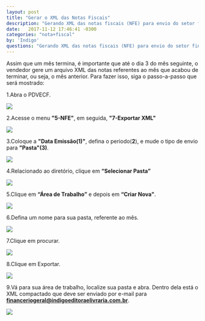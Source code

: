```yaml
---
layout: post
title: "Gerar o XML das Notas Fiscais"
description: "Gerando XML das notas fiscais (NFE) para envio do setor financeiro"
date:   2017-11-12 17:46:41 -0300
categories: "nota+fiscal"
by: 'Indigo'
questions: "Gerando XML das notas fiscais (NFE) para envio do setor financeiro"
---
```


Assim que um mês termina, é importante que até o dia 3 do mês seguinte, o vendedor gere um arquivo XML das notas referentes ao mês que acabou de terminar, ou seja, o mês anterior. Para fazer isso, siga o passo-a-passo que será mostrado:

1.Abra o PDVECF.

  ![]({{site.baseurl}}/assets/img/notasfiscais/-02/01.png)

2.Acesse o menu **"5-NFE"**, em seguida, **"7-Exportar XML"**

  ![]({{site.baseurl}}/assets/img/notasfiscais/-02/02.png)

3.Coloque a **"Data Emissão(1)"**, defina o periodo(**2**), e mude o tipo de envio para **"Pasta"(3)**.

  ![]({{site.baseurl}}/assets/img/notasfiscais/-02/03.png)

4.Relacionado ao diretório, clique em **“Selecionar Pasta”**

  ![]({{site.baseurl}}/assets/img/notasfiscais/-02/04.png)

5.Clique em **“Área de Trabalho”** e depois em **“Criar Nova"**.

  ![]({{site.baseurl}}/assets/img/notasfiscais/-02/05.png)

6.Defina um nome para sua pasta, referente ao mês.

  ![]({{site.baseurl}}/assets/img/notasfiscais/-02/06.1.png)

7.Clique em procurar.

  ![]({{site.baseurl}}/assets/img/notasfiscais/-02/07.gif)

8.Clique em Exportar.

  ![]({{site.baseurl}}/assets/img/notasfiscais/-02/08.gif)

9.Vá para sua área de trabalho, localize sua pasta e abra. Dentro dela está o XML compactado que deve ser enviado por e-mail para **financeriogeral@indigoeditoraelivraria.com.br**.

  ![]({{site.baseurl}}/assets/img/notasfiscais/-02/09.png)
